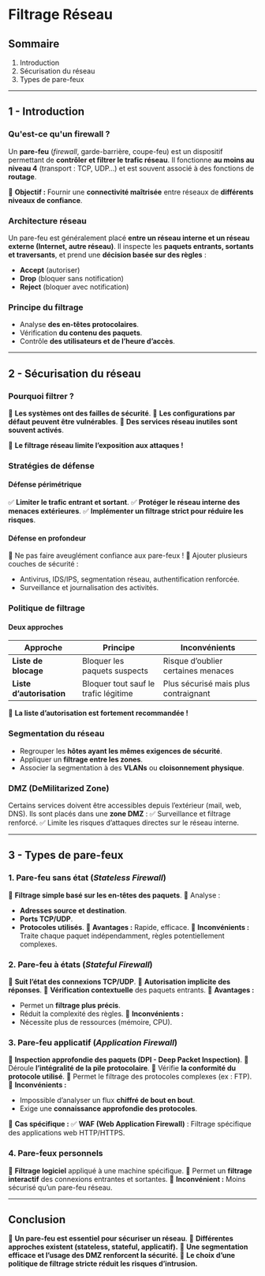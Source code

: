 # Filtrage Réseau

## **Sommaire**

1. Introduction
2. Sécurisation du réseau
3. Types de pare-feux

---

## **1 - Introduction**

### **Qu'est-ce qu'un firewall ?**

Un **pare-feu** (*firewall*, garde-barrière, coupe-feu) est un dispositif permettant de **contrôler et filtrer le trafic réseau**. Il fonctionne **au moins au niveau 4** (transport : TCP, UDP…) et est souvent associé à des fonctions de **routage**.

📌 **Objectif :** Fournir une **connectivité maîtrisée** entre réseaux de **différents niveaux de confiance**.

### **Architecture réseau**

Un pare-feu est généralement placé **entre un réseau interne et un réseau externe (Internet, autre réseau)**. Il inspecte les **paquets entrants, sortants et traversants**, et prend une **décision basée sur des règles** :

- **Accept** (autoriser)
- **Drop** (bloquer sans notification)
- **Reject** (bloquer avec notification)

### **Principe du filtrage**

- Analyse **des en-têtes protocolaires**.
- Vérification **du contenu des paquets**.
- Contrôle **des utilisateurs et de l’heure d’accès**.

---

## **2 - Sécurisation du réseau**

### **Pourquoi filtrer ?**

🔹 **Les systèmes ont des failles de sécurité**.
🔹 **Les configurations par défaut peuvent être vulnérables**.
🔹 **Des services réseau inutiles sont souvent activés**.

📌 **Le filtrage réseau limite l’exposition aux attaques !**

### **Stratégies de défense**

#### **Défense périmétrique**

✅ **Limiter le trafic entrant et sortant**.
✅ **Protéger le réseau interne des menaces extérieures**.
✅ **Implémenter un filtrage strict pour réduire les risques**.

#### **Défense en profondeur**

🔹 Ne pas faire aveuglément confiance aux pare-feux !
🔹 Ajouter plusieurs couches de sécurité :

- Antivirus, IDS/IPS, segmentation réseau, authentification renforcée.
- Surveillance et journalisation des activités.

### **Politique de filtrage**

#### **Deux approches**

| Approche                 | Principe                             | Inconvénients                        |
| ------------------------ | ------------------------------------ | ------------------------------------ |
| **Liste de blocage**     | Bloquer les paquets suspects         | Risque d’oublier certaines menaces   |
| **Liste d’autorisation** | Bloquer tout sauf le trafic légitime | Plus sécurisé mais plus contraignant |

📌 **La liste d’autorisation est fortement recommandée !**

### **Segmentation du réseau**

- Regrouper les **hôtes ayant les mêmes exigences de sécurité**.
- Appliquer un **filtrage entre les zones**.
- Associer la segmentation à des **VLANs** ou **cloisonnement physique**.

### **DMZ (DeMilitarized Zone)**

Certains services doivent être accessibles depuis l’extérieur (mail, web, DNS). Ils sont placés dans une **zone DMZ** :
✅ Surveillance et filtrage renforcé.
✅ Limite les risques d’attaques directes sur le réseau interne.

---

## **3 - Types de pare-feux**

### **1. Pare-feu sans état (*****Stateless Firewall*****)**

🔹 **Filtrage simple basé sur les en-têtes des paquets**.
🔹 Analyse :

- **Adresses source et destination**.
- **Ports TCP/UDP**.
- **Protocoles utilisés**.
  🔹 **Avantages :** Rapide, efficace.
  🔹 **Inconvénients :** Traite chaque paquet indépendamment, règles potentiellement complexes.

### **2. Pare-feu à états (*****Stateful Firewall*****)**

🔹 **Suit l’état des connexions TCP/UDP**.
🔹 **Autorisation implicite des réponses**.
🔹 **Vérification contextuelle** des paquets entrants.
🔹 **Avantages :**

- Permet un **filtrage plus précis**.
- Réduit la complexité des règles.
  🔹 **Inconvénients :**
- Nécessite plus de ressources (mémoire, CPU).

### **3. Pare-feu applicatif (*****Application Firewall*****)**

🔹 **Inspection approfondie des paquets (DPI - Deep Packet Inspection)**.
🔹 Déroule **l’intégralité de la pile protocolaire**.
🔹 Vérifie **la conformité du protocole utilisé**.
🔹 Permet le filtrage des protocoles complexes (ex : FTP).
🔹 **Inconvénients :**

- Impossible d’analyser un flux **chiffré de bout en bout**.
- Exige une **connaissance approfondie des protocoles**.

📌 **Cas spécifique :**
✅ **WAF (Web Application Firewall)** : Filtrage spécifique des applications web HTTP/HTTPS.

### **4. Pare-feux personnels**

🔹 **Filtrage logiciel** appliqué à une machine spécifique.
🔹 Permet un **filtrage interactif** des connexions entrantes et sortantes.
🔹 **Inconvénient :** Moins sécurisé qu’un pare-feu réseau.

---

## **Conclusion**

📌 **Un pare-feu est essentiel pour sécuriser un réseau**.
📌 **Différentes approches existent (stateless, stateful, applicatif).**
📌 **Une segmentation efficace et l’usage des DMZ renforcent la sécurité.**
📌 **Le choix d’une politique de filtrage stricte réduit les risques d’intrusion.**



